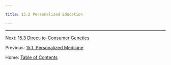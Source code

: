 ```yaml
---

title: 15.2 Personalized Education

---
```



--------

Next: [15.3 Direct-to-Consumer Genetics](15.3_direct_to_consumer_genetics.md)

Previous: [15.1. Personalized Medicine](15.1_personalized_medicine.md)

Home: [Table of Contents](../README.md)
